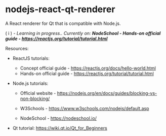 # nodejs-react-qt-renderer
A React renderer for Qt that is compatible with Node.js.

( i ) - _Learning in progress.. Currently on:_ ___NodeSchool - Hands-on official guide - https://reactjs.org/tutorial/tutorial.html___

Resources:
* ReactJS tutorials:
  * Concept official guide - https://reactjs.org/docs/hello-world.html
  * Hands-on official guide - https://reactjs.org/tutorial/tutorial.html

* Node.js tutorials:

  * Official website - https://nodejs.org/en/docs/guides/blocking-vs-non-blocking/
  * W3Schools - https://www.w3schools.com/nodejs/default.asp

  * NodeSchool - https://nodeschool.io/

* Qt tutorial: https://wiki.qt.io/Qt_for_Beginners
